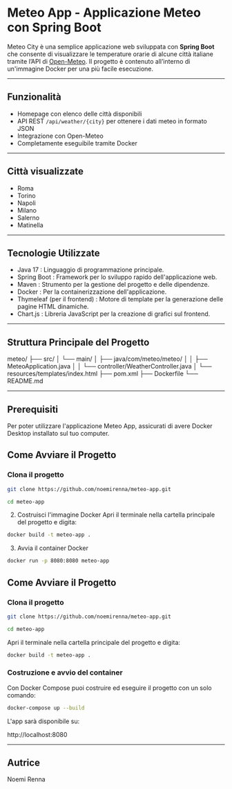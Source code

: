 #  Meteo App - Applicazione Meteo con Spring Boot

Meteo City è una semplice applicazione web sviluppata con **Spring Boot** che consente di visualizzare le temperature orarie di alcune città italiane tramite l’API di [Open-Meteo](https://open-meteo.com). Il progetto è contenuto all’interno di un'immagine Docker per una più facile esecuzione.

---

##  Funzionalità

- Homepage con elenco delle città disponibili
- API REST `/api/weather/{city}` per ottenere i dati meteo in formato JSON
- Integrazione con Open-Meteo
- Completamente eseguibile tramite Docker

---

##  Città visualizzate

- Roma
- Torino
- Napoli
- Milano
- Salerno
- Matinella

---

##  Tecnologie Utilizzate

- Java 17 : Linguaggio di programmazione principale.
- Spring Boot : Framework per lo sviluppo rapido dell'applicazione web.
- Maven : Strumento per la gestione del progetto e delle dipendenze.
- Docker : Per la containerizzazione dell'applicazione.
- Thymeleaf (per il frontend) : Motore di template per la generazione delle pagine HTML dinamiche.
- Chart.js : Libreria JavaScript per la creazione di grafici sul frontend.

---

##  Struttura Principale del Progetto

meteo/
├── src/
│ └── main/
│ ├── java/com/meteo/meteo/
│ │ ├── MeteoApplication.java
│ │ └── controller/WeatherController.java
│ └── resources/templates/index.html
├── pom.xml
├── Dockerfile
└── README.md

---

## Prerequisiti

Per poter utilizzare l'applicazione Meteo App, assicurati di avere Docker Desktop installato sul tuo computer.

##  Come Avviare il Progetto

###  Clona il progetto

```bash
git clone https://github.com/noemirenna/meteo-app.git

```
```bash
cd meteo-app
```
2. Costruisci l'immagine Docker
Apri il terminale nella cartella principale del progetto e digita:

```bash
docker build -t meteo-app .
```
3. Avvia il container Docker

```bash
docker run -p 8080:8080 meteo-app
```

## Come Avviare il Progetto

###  Clona il progetto

```bash
git clone https://github.com/noemirenna/meteo-app.git

```
```bash
cd meteo-app
```
Apri il terminale nella cartella principale del progetto e digita:

```bash
docker build -t meteo-app .
```

###  Costruzione e avvio del container

Con Docker Compose puoi costruire ed eseguire il progetto con un solo comando:

```bash
docker-compose up --build
```

L'app sarà disponibile su:

http://localhost:8080


---

## Autrice 

Noemi Renna
